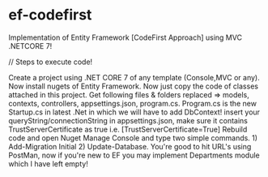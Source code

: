 # ef-codefirst
Implementation of Entity Framework [CodeFirst Approach] using MVC .NETCORE 7!

// Steps to execute code!

Create a project using .NET CORE 7 of any template (Console,MVC or any). Now install nugets of Entity Framework. Now just copy the code of classes attached in this project. Get following files & folders replaced => models, contexts, controllers, appsettings.json, program.cs. Program.cs is the new Startup.cs in latest .Net in which we will have to add DbContext! insert your queryString/connectionString in appsettings.json, make sure it contains TrustServerCertificate as true i.e. [TrustServerCertificate=True] Rebuild code and open Nuget Manage Console and type two simple commands. 1) Add-Migration Initial 2) Update-Database. You're good to hit URL's using PostMan, now if you're new to EF you may implement Departments module which I have left empty!
